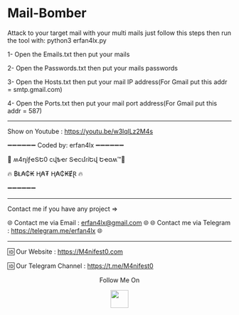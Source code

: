 # Mail-Bomber
Attack to your target mail with your multi mails just follow this steps then run the tool with: python3 erfan4lx.py

1- Open the Emails.txt then put your mails 

2- Open the Passwords.txt then put your mails passwords  

3- Open the Hosts.txt then put your mail IP address(For Gmail put this addr = smtp.gmail.com) 

4- Open the Ports.txt then put your mail port address(For Gmail put this addr = 587) 
***
Show on Youtube : https://youtu.be/w3lqlLz2M4s

➖➖➖➖➖➖
Coded by: erfan4lx
➖➖➖➖➖➖

👊 ʍ4ղíƒҽՏԵ0 ϲվҍҽɾ ՏҽϲմɾíԵվ Եҽɑʍ™💪

🔥 ฿Ⱡ₳₵₭ Ⱨ₳₮ Ⱨ₳₵₭ɆⱤ 🔥

➖➖➖➖➖➖

***
Contact me if you have any project   =>

🌐 Contact me via Email : erfan4lx@gmail.com 🌐 
🌐 Contact me via Telegram : https://telegram.me/erfan4lx 🌐
***

🆔 Our Website : https://M4nifest0.com

🆔 Our Telegram Channel : https://t.me/M4nifest0

<p align="center">
  Follow Me On
</p>
<p align="center">
  <a href="https://www.youtube.com/c/erfan4lx?sub_confirmation=1">
    <img src="https://www.iconsdb.com/icons/preview/black/youtube-4-xxl.png" width="40" height="40">
  </a>
</p>
